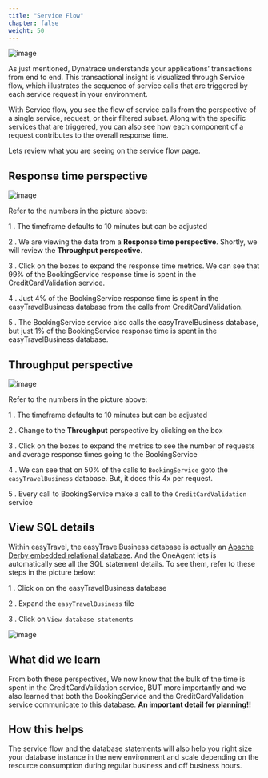 ```yaml
---
title: "Service Flow"
chapter: false
weight: 50
---
```


![image](/images/florian.png)

As just mentioned, Dynatrace understands your applications’ transactions from end to end. This transactional insight is visualized through Service flow, which illustrates the sequence of service calls that are triggered by each service request in your environment.

With Service flow, you see the flow of service calls from the perspective of a single service, request, or their filtered subset. Along with the specific services that are triggered, you can also see how each component of a request contributes to the overall response time.

Lets review what you are seeing on the service flow page.

## Response time perspective

![image](/images/service-flow.png)

Refer to the numbers in the picture above:

1 . The timeframe defaults to 10 minutes but can be adjusted

2 . We are viewing the data from a **Response time perspective**. Shortly, we will review the **Throughput perspective**.

3 . Click on the boxes to expand the response time metrics. We can see that 99% of the BookingService response time is spent in the CreditCardValidation service.

4 . Just 4% of the BookingService response time is spent in the easyTravelBusiness database from the calls from CreditCardValidation.

5 . The BookingService service also calls the easyTravelBusiness database, but just 1% of the BookingService response time is spent in the easyTravelBusiness database.

## Throughput perspective

![image](/images/service-flow-tp.png)

Refer to the numbers in the picture above:

1 . The timeframe defaults to 10 minutes but can be adjusted

2 . Change to the **Throughput** perspective by clicking on the box

3 . Click on the boxes to expand the metrics to see the number of requests and average response times going to the BookingService

4 . We can see that on 50% of the calls to `BookingService` goto the `easyTravelBusiness` database. But, it does this 4x per request.

5 . Every call to BookingService make a call to the `CreditCardValidation` service

## View SQL details

Within easyTravel, the easyTravelBusiness database is actually an [Apache Derby embedded relational database](https://en.wikipedia.org/wiki/Apache_Derby). And the OneAgent lets is automatically see all the SQL statement details. To see them, refer to these steps in the picture below:

1 . Click on on the easyTravelBusiness database

2 . Expand the `easyTravelBusiness` tile

3 . Click on `View database statements`

![image](/images/service-db.png)

## What did we learn

From both these perspectives, We now know that the bulk of the time is spent in the CreditCardValidation service, BUT more importantly and we also learned that both the BookingService and the CreditCardValidation service communicate to this database. **An important detail for planning!!**

## How this helps

The service flow and the database statements will also help you right size your database instance in the new environment and scale depending on the resource consumption during regular business and off business hours.

